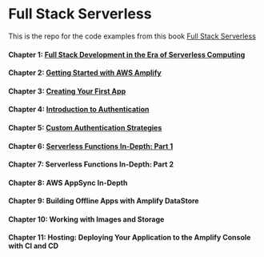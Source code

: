 # Full Stack Serverless

This is the repo for the code examples from this book [Full Stack Serverless](https://www.oreilly.com/library/view/full-stack-serverless/9781492059882/)

#### Chapter 1: [Full Stack Development in the Era of Serverless Computing](https://github.com/tiendat8011/FullStackServerless/tree/master/amplify-app)

#### Chapter 2: [Getting Started with AWS Amplify](https://github.com/tiendat8011/FullStackServerless/tree/master/amplify-app)

#### Chapter 3: [Creating Your First App](https://github.com/tiendat8011/FullStackServerless/tree/master/amplify-react-app)

#### Chapter 4: [Introduction to Authentication](https://github.com/tiendat8011/FullStackServerless/tree/master/basic-authentication)

#### Chapter 5: [Custom Authentication Strategies](https://github.com/tiendat8011/FullStackServerless/tree/master/basic-authentication)

#### Chapter 6: [Serverless Functions In-Depth: Part 1](https://github.com/tiendat8011/FullStackServerless/tree/master/lambda-trigger-example)

#### Chapter 7: Serverless Functions In-Depth: Part 2

#### Chapter 8: AWS AppSync In-Depth

#### Chapter 9: Building Offline Apps with Amplify DataStore

#### Chapter 10: Working with Images and Storage

#### Chapter 11: Hosting: Deploying Your Application to the Amplify Console with CI and CD

